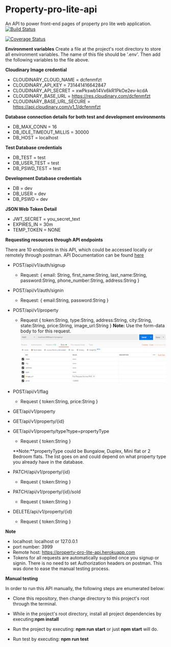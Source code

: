 # Property-pro-lite-api
An API to power front-end pages of property pro lite web application.
[![Build Status](https://travis-ci.org/richardekong007/Property-pro-lite-api.svg?branch=develop)](https://travis-ci.org/richardekong007/Property-pro-lite-api)

[![Coverage Status](https://coveralls.io/repos/github/richardekong007/Property-pro-lite-api/badge.svg?branch=develop)](https://coveralls.io/github/richardekong007/Property-pro-lite-api?branch=develop)

**Environment variables**
Create a file at the project's root directory to store all environment variables. The name of this file should be '.env'. Then add the following variables to the file above.

**Cloudinary Image credential**
- CLOUDINARY_CLOUD_NAME = dcfenmfzt
- CLOUDINARY_API_KEY = 731441416642847
- CLOUDINARY_API_SECRET = xwPkswb14Vx6kR1PkOe2ev-kcdA
- CLOUDINARY_BASE_URL = https://res.cloudinary.com/dcfenmfzt
- CLOUDINARY_BASE_URL_SECURE = 	https://api.cloudinary.com/v1_1/dcfenmfzt

**Database connection details for both test and development environments**

- DB_MAX_CONN = 16
- DB_IDLE_TIMEOUT_MILLIS = 30000
- DB_HOST = localhost

**Test Database credentials**

- DB_TEST = test
- DB_USER_TEST = test
- DB_PSWD_TEST = test

**Development Database credentials**

- DB = dev
- DB_USER = dev
- DB_PSWD = dev

**JSON Web Token Detail**

- JWT_SECRET = you_secret_text
- EXPIRES_IN = 30m
- TEMP_TOKEN = NONE

**Requesting resources through API endpoints**

There are 10 endpoints in this API, which could be accessed locally or remotely through postman.
API Documentation can be found [here](https://property-pro-lite-api.herokuapp.com/docs.html)
- POST/api/v1/auth/signup
    - Request: 
    { 
        email: String,
        first_name:String,
        last_name:String,
        password:String,
        phone_number:String,
        address:String
    }

- POST/api/v1/auth/signin
    - Request:
    {
        email:String,
        password:String
    }

- POST/api/v1/property
    - Request
    {
        token:String,
        type:String,
        address:String, 
        city:String, 
        state:String,
        price:String, 
        image_url:String
    }
    **Note:** Use the form-data body to for this request.
    ![Post Property Ads](/uploads/property_req.png?raw=true "Posting Property Ads on Postman")

- POST/api/v1/flag
    - Request
    {
        token:String, 
        price:String
    }

- GET/api/v1/property
- GET/api/v1/property/{id}
- GET/api/v1/property/type?type=propertyType
    - Request
    {
        token:String
    }

    **Note:**propertyType could be Bungalow, Duplex, Mini flat or 2 Bedroom flats. The list goes on and could depend on what property type you already have in the database.

- PATCH/api/v1/property/{id}
    - Request
        {
            token:String
        }

- PATCH/api/v1/property/{id}/sold
    - Request
        {
            token:String
        }

- DELETE/api/v1/property/{id}
    - Request
        {
            token:String
        }

**Note**

- localhost: localhost or 127.0.0.1
- port number: 3999
- Remote host: https://property-pro-lite-api.herokuapp.com
- Tokens for all requests are automatically supplied once you signup or signin. There is no need to set Authorization headers on postman. This was done to ease the manual testing process.

**Manual testing**

In order to run this API manually, the following steps are enumerated below:

- Clone this repository, then change directory to this project's root through the terminal. 

- While in the project's root directory, install all project dependencies by executing:**npm install**

- Run the project by executing: **npm run start** or just **npm start** will do.

- Run test by executing: **npm run test**


